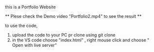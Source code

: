 this is a Portfolio Website

** Plese check the Demo video "Portfolio2.mp4" to see the result **

to use the code, 
1. upload the code to your PC pr clone using git clone
2. in the VS code choose "index.html" , right mouse click and choose " Open with live server" 
